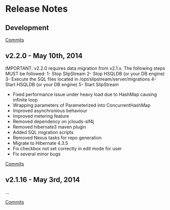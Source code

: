 # Release Notes

## Development

[Commits](https://github.com/slipstream/SlipStreamServer/compare/SlipStreamServer-2.2.0...master)

## v2.2.0 - May 10th, 2014

IMPORTANT: v2.2.0 requires data migration from v2.1.x. The following steps MUST be followed:
1- Stop SlipStream
2- Stop HSQLDB (or your DB engine)
3- Execute the SQL files located in /opt/slipstream/server/migrations
4- Start HSQLDB (or your DB engine)
5- Start SlipStream

- Fixed performance issue under heavy load due to HashMap causing infinite loop
- Wrapping parameters of Parameterized into ConcurrentHashMap
- Improved asynchronious behaviour
- Improved metering feature
- Removed dependency on jclouds-slf4j
- Removed hibernate3 maven plugin
- Added SQL migration scripts
- Removed Nexus tasks for repo generation
- Migrate to Hibernate 4.3.5
- Fix checkbox not set correctly in edit mode for user
- Fix several minor bugs

[Commits](https://github.com/slipstream/SlipStreamServer/compare/SlipStreamServer-2.1.16...SlipStreamServer-2.2.0)

## v2.1.16 - May 3rd, 2014
...

[Commits](https://github.com/slipstream/SlipStreamServer/compare/SlipStreamServer-2.1.15...SlipStreamServer-2.1.16)
